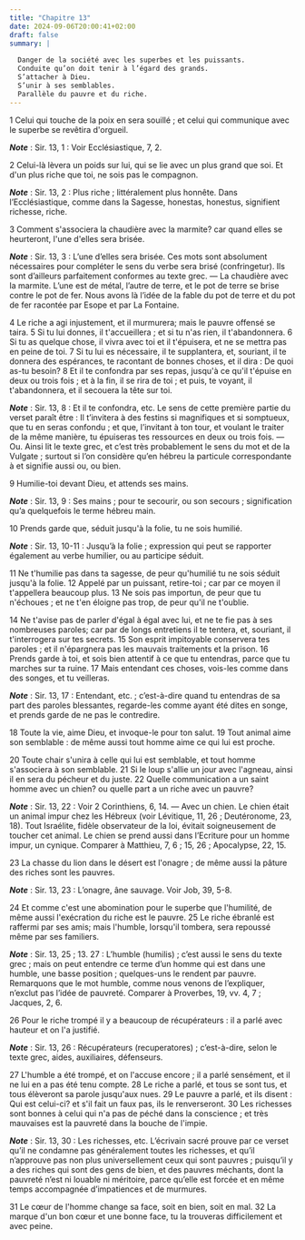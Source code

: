 ```yaml
---
title: "Chapitre 13"
date: 2024-09-06T20:00:41+02:00
draft: false
summary: |
  
  Danger de la société avec les superbes et les puissants.
  Conduite qu’on doit tenir à l’égard des grands.
  S’attacher à Dieu.
  S’unir à ses semblables.
  Parallèle du pauvre et du riche.
---
```



1 Celui qui touche de la poix en sera souillé ; et celui qui communique avec le superbe se revêtira d'orgueil.

***Note*** :  Sir. 13, 1 : Voir Ecclésiastique, 7, 2.

2 Celui-là lèvera un poids sur lui, qui se lie avec un plus grand que soi. Et d'un plus riche que toi, ne sois pas le compagnon.

***Note*** :  Sir. 13, 2 : Plus riche ; littéralement plus honnête. Dans l’Ecclésiastique, comme dans la Sagesse, honestas, honestus, signifient richesse, riche.

3 Comment s'associera la chaudière avec la marmite? car quand elles se heurteront, l'une d'elles sera brisée.

***Note*** :  Sir. 13, 3 : L’une d’elles sera brisée. Ces mots sont absolument nécessaires pour compléter le sens du verbe sera brisé (confringetur). Ils sont d’ailleurs parfaitement conformes au texte grec. ― La chaudière avec la marmite. L’une est de métal, l’autre de terre, et le pot de terre se brise contre le pot de fer. Nous avons là l’idée de la fable du pot de terre et du pot de fer racontée par Esope et par La Fontaine.

4 Le riche a agi injustement, et il murmurera; mais le pauvre offensé se taira. 5 Si tu lui donnes, il t'accueillera ; et si tu n'as rien, il t'abandonnera. 6 Si tu as quelque chose, il vivra avec toi et il t'épuisera, et ne se mettra pas en peine de toi. 7 Si tu lui es nécessaire, il te supplantera, et, souriant, il te donnera des espérances, te racontant de bonnes choses, et il dira : De quoi as-tu besoin? 8 Et il te confondra par ses repas, jusqu'à ce qu'il t'épuise en deux ou trois fois ; et à la fin, il se rira de toi ; et puis, te voyant, il t'abandonnera, et il secouera la tête sur toi.

***Note*** :  Sir. 13, 8 : Et il te confondra, etc. Le sens de cette première partie du verset paraît être : Il t’invitera à des festins si magnifiques et si somptueux, que tu en seras confondu ; et que, l’invitant à ton tour, et voulant le traiter de la même manière, tu épuiseras tes ressources en deux ou trois fois. ― Ou. Ainsi lit le texte grec, et c’est très probablement le sens du mot et de la Vulgate ; surtout si l’on considère qu’en hébreu la particule correspondante à et signifie aussi ou, ou bien.


9 Humilie-toi devant Dieu, et attends ses mains.

***Note*** :  Sir. 13, 9 : Ses mains ; pour te secourir, ou son secours ; signification qu’a quelquefois le terme hébreu main.

10 Prends garde que, séduit jusqu'à la folie, tu ne sois humilié.

***Note*** :  Sir. 13, 10-11 : Jusqu’à la folie ; expression qui peut se rapporter également au verbe humilier, ou au participe séduit.

11 Ne t'humilie pas dans ta sagesse, de peur qu'humilié tu ne sois séduit jusqu'à la folie. 12 Appelé par un puissant, retire-toi ; car par ce moyen il t'appellera beaucoup plus. 13 Ne sois pas importun, de peur que tu n'échoues ; et ne t'en éloigne pas trop, de peur qu'il ne t'oublie.


14 Ne t'avise pas de parler d'égal à égal avec lui, et ne te fie pas à ses nombreuses paroles; car par de longs entretiens il te tentera, et, souriant, il t'interrogera sur tes secrets. 15 Son esprit impitoyable conservera tes paroles ; et il n'épargnera pas les mauvais traitements et la prison. 16 Prends garde à toi, et sois bien attentif à ce que tu entendras, parce que tu marches sur ta ruine. 17 Mais entendant ces choses, vois-les comme dans des songes, et tu veilleras.

***Note*** :  Sir. 13, 17 : Entendant, etc. ; c’est-à-dire quand tu entendras de sa part des paroles blessantes, regarde-les comme ayant été dites en songe, et prends garde de ne pas le contredire.

18 Toute la vie, aime Dieu, et invoque-le pour ton salut. 19 Tout animal aime son semblable : de même aussi tout homme aime ce qui lui est proche.


20 Toute chair s'unira à celle qui lui est semblable, et tout homme s'associera à son semblable. 21 Si le loup s'allie un jour avec l'agneau, ainsi il en sera du pécheur et du juste. 22 Quelle communication a un saint homme avec un chien? ou quelle part a un riche avec un pauvre?

***Note*** :  Sir. 13, 22 : Voir 2 Corinthiens, 6, 14. ― Avec un chien. Le chien était un animal impur chez les Hébreux (voir Lévitique, 11, 26 ; Deutéronome, 23, 18). Tout Israélite, fidèle observateur de la loi, évitait soigneusement de toucher cet animal. Le chien se prend aussi dans l’Ecriture pour un homme impur, un cynique. Comparer à Matthieu, 7, 6 ; 15, 26 ; Apocalypse, 22, 15.


23 La chasse du lion dans le désert est l'onagre ; de même aussi la pâture des riches sont les pauvres.

***Note*** :  Sir. 13, 23 : L’onagre, âne sauvage. Voir Job, 39, 5-8.


24 Et comme c'est une abomination pour le superbe que l'humilité, de même aussi l'exécration du riche est le pauvre. 25 Le riche ébranlé est raffermi par ses amis; mais l'humble, lorsqu'il tombera, sera repoussé même par ses familiers.

***Note*** :  Sir. 13, 25 ; 13. 27 : L’humble (humilis) ; c’est aussi le sens du texte grec ; mais on peut entendre ce terme d’un homme qui est dans une humble, une basse position ; quelques-uns le rendent par pauvre. Remarquons que le mot humble, comme nous venons de l’expliquer, n’exclut pas l’idée de pauvreté. Comparer à Proverbes, 19, vv. 4, 7 ; Jacques, 2, 6.

26 Pour le riche trompé il y a beaucoup de récupérateurs : il a parlé avec hauteur et on l'a justifié.

***Note*** :  Sir. 13, 26 : Récupérateurs (recuperatores) ; c’est-à-dire, selon le texte grec, aides, auxiliaires, défenseurs.

27 L'humble a été trompé, et on l'accuse encore ; il a parlé sensément, et il ne lui en a pas été tenu compte. 28 Le riche a parlé, et tous se sont tus, et tous élèveront sa parole jusqu'aux nues. 29 Le pauvre a parlé, et ils disent : Qui est celui-ci? et s'il fait un faux pas, ils le renverseront. 30 Les richesses sont bonnes à celui qui n'a pas de péché dans la conscience ; et très mauvaises est la pauvreté dans la bouche de l'impie.

***Note*** :  Sir. 13, 30 : Les richesses, etc. L’écrivain sacré prouve par ce verset qu’il ne condamne pas généralement toutes les richesses, et qu’il n’approuve pas non plus universellement ceux qui sont pauvres ; puisqu’il y a des riches qui sont des gens de bien, et des pauvres méchants, dont la pauvreté n’est ni louable ni méritoire, parce qu’elle est forcée et en même temps accompagnée d’impatiences et de murmures.

31 Le cœur de l'homme change sa face, soit en bien, soit en mal. 32 La marque d'un bon cœur et une bonne face, tu la trouveras difficilement et avec peine.

